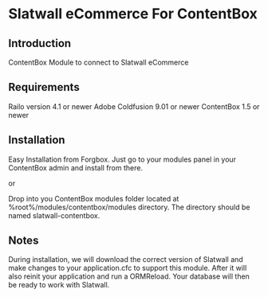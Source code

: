 Slatwall eCommerce For ContentBox
================

Introduction
------------

ContentBox Module to connect to Slatwall eCommerce


Requirements
------------

Railo version 4.1 or newer
Adobe Coldfusion 9.01 or newer
ContentBox 1.5 or newer


Installation
------------

Easy Installation from Forgbox.  Just go to your modules panel in your ContentBox admin and install from there.

or

Drop into you ContentBox modules folder located at %root%/modules/contentbox/modules directory.  The directory should 
be named slatwall-contentbox.  


Notes
------------

During installation, we will download the correct version of Slatwall and make changes to your application.cfc to support
this module.  After it will also reinit your application and run a ORMReload.  Your database will then be ready to work
with Slatwall.



